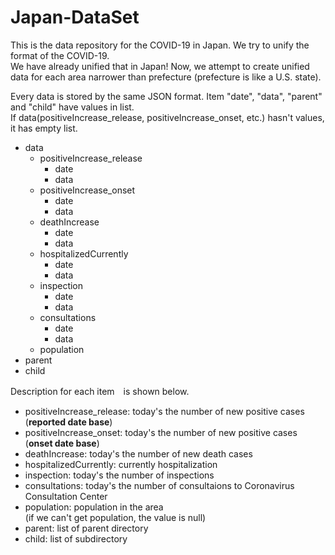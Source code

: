 # Japan-DataSet
This is the data repository for the COVID-19 in Japan. We try to unify the format of the COVID-19.  
We have already unified that in Japan! Now, we attempt to create unified data for each area narrower than prefecture (prefecture is like a U.S. state).  
  
Every data is stored by the same JSON format. Item "date", "data", "parent" and "child" have values in list.  
If data(positiveIncrease_release, positiveIncrease_onset, etc.) hasn't values, it has empty list.
- data
  - positiveIncrease_release
    - date
    - data
  - positiveIncrease_onset
    - date
    - data
  - deathIncrease
    - date
    - data
  - hospitalizedCurrently
    - date
    - data
  - inspection
    - date
    - data
  - consultations
    - date
    - data
  - population
- parent
- child
  
Description for each item　is shown below.
- positiveIncrease_release: today's the number of new positive cases (**reported date base**)
- positiveIncrease_onset: today's the number of new positive cases (**onset date base**)
- deathIncrease: today's the number of new death cases
- hospitalizedCurrently: currently hospitalization 
- inspection: today's the number of inspections
- consultations: today's the number of consultaions to Coronavirus Consultation Center
- population: population in the area  
              (if we can't get population, the value is null)
- parent: list of parent directory
- child: list of subdirectory

